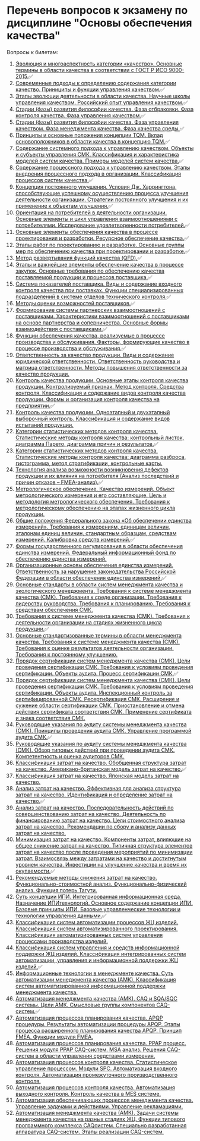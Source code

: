 # Перечень вопросов к экзамену по дисциплине "Основы обеспечения качества"
Вопросы к билетам:
<ol>
<li> <a href="./Ответы на вопросы/1/readme.md">Эволюция и многоаспектность категории «качество». Основные термины в области качества в соответствии с ГОСТ Р ИСО 9000-2015.</a>✅
<li>  <a href="./Ответы на вопросы/2/readme.md">Современные подходы к определению содержания категории качество. Приниципы и функции управления качеством.</a>✅
<li>  <a href="./Ответы на вопросы/3/readme.md">Этапы эволюции деятельности в области качества. Научные школы управления качеством. Российский опыт управления качеством.</a>✅
<li>  <a href="./Ответы на вопросы/4/readme.md">Стадии (фазы) развития философии качества. Фаза отбраковки. Фаза контроля качества. Фаза управления качеством.</a>✅
<li>  <a href="./Ответы на вопросы/5/readme.md">Стадии (фазы) развития философии качества. Фаза управления качеством. Фаза менеджмента качества. Фаза качества среды.</a>✅
<li>  <a href="./Ответы на вопросы/6/readme.md">Принципы и основные положения концепции TQM. Вклад основоположников в области качества в концепцию TQM.</a>✅
<li>  <a href="./Ответы на вопросы/7/readme.md">Содержание системного подхода к управлению качеством. Объекты и субъекты управления СМК. Классификация и характеристика моделей систем качества. Примеры моделей систем качества.</a>✅
<li>  <a href="./Ответы на вопросы/8/readme.md">Содержание процессного подхода к управлению качеством. Этапы внедрения процессного подхода в организации. Классификация процессов систем качества.</a>✅
<li>  <a href="./Ответы на вопросы/9/readme.md">Концепция постоянного улучшения. Условия Дж. Харрингтона, способствующие успешному осуществлению процесса улучшения деятельности организации. Стратегии постоянного улучшения и их применение к объектам улучшения.</a>✅
<li>  <a href="./Ответы на вопросы/10/readme.md">Ориентация на потребителей в деятельности организации. Основные элементы и цикл управления взаимоотношениями с потребителями. Исследование удовлетворенности потребителей.</a>✅
<li>  <a href="./Ответы на вопросы/11/readme.md">Основные элементы обеспечения качества в процессе проектирования и разработки. Ресурсное обеспечение качества.</a>✅
<li>  <a href="./Ответы на вопросы/12/readme.md">Этапы работ по проектированию и разработке. Основные группы мер по обеспечению качества при проектировании и разработке.<a/>✅
<li>  <a href="./Ответы на вопросы/13/readme.md">Метод развертывания функций качества (QFD).<a/>✅
<li>  <a href="./Ответы на вопросы/14/readme.md">Этапы и важнейшие элементы обеспечение качества в процессе закупок. Основные требования по обеспечению качества поставляемой продукции и процессов поставщика.<a/>✅
<li>  <a href="./Ответы на вопросы/15/readme.md">Система показателей поставщика. Виды и содержание входного контроля качества при поставках. Функции специализированных подразделений в системе отделов технического контроля.<a/>✅
<li>  <a href="./Ответы на вопросы/16/readme.md">Методы оценки возможностей поставщиков.<a/>✅
<li>  <a href="./Ответы на вопросы/17/readme.md">Формирование системы партнерских взаимоотношений с поставщиками. Характеристики взаимоотношений с поставщиками на основе партнерства и соперничества. Основные формы взаимодействия с поставщиками.<a/>✅
<li>  <a href="./Ответы на вопросы/18/readme.md">Функции обеспечения качества, реализуемые в процессе производства и обслуживания. Факторы, формирующие качество в процессе производства и обслуживания.<a/>✅
<li>  <a href="./Ответы на вопросы/19/readme.md">Ответственность за качество продукции. Виды и содержание юридической ответственности. Ответственность руководства и матрица ответственности. Методы повышения ответственности за качество продукции.<a/>
<li>  <a href="./Ответы на вопросы/20/readme.md">Контроль качества продукции. Основные этапы контроля качества продукции. Контролируемый признак. Метод контроля. Средства контроля. Классификация и содержание видов контроля качества продукции. Формы и организация контроля качества на предприятии.<a/>✅
<li>  <a href="./Ответы на вопросы/21/readme.md">Контроль качества продукции. Одноэтапный и двухэтапный выборочный контроль. Классификация и содержание видов испытаний продукции.<a/>
<li> <a href="./Ответы на вопросы/22/readme.md">Категории статистических методов контроля качества. Статистические методы контроля качества: контрольный листок, диаграмма Парето, диаграмма причин и результатов.<a/>✅
<li> <a href="./Ответы на вопросы/23/readme.md">Категории статистических методов контроля качества. Статистические методы контроля качества: диаграмма разброса, гистограмма, метод стратификации, контрольные карты.<a/>
<li> <a href="./Ответы на вопросы/24/readme.md">Технология анализа возможности возникновения дефектов продукции и их влияния на потребителя (Анализ последствий и причин отказов – FMEA-анализ).<a/>✅
<li> <a href="./Ответы на вопросы/25/readme.md">Метрологическое обеспечение. Качество измерений. Объект метрологического измерения и его составляющие. Цель и методология метрологического обеспечения. Требования к метрологическому обеспечению на этапах жизненного цикла продукции.<a/>
<li> <a href="./Ответы на вопросы/26/readme.md">Общие положения Федерального закона «Об обеспечении единства измерений». Требования к измерениям, единицам величин, эталонам единиц величин, стандартным образцам, средствам измерений. Калибровка средств измерений.<a/>✅
<li> <a href="./Ответы на вопросы/27/readme.md">Формы государственного регулирования в области обеспечения единства измерений. Федеральный информационный фонд по обеспечению единства измерений.<a/>
<li> <a href="./Ответы на вопросы/28/readme.md">Организационные основы обеспечения единства измерений. Ответственность за нарушение законодательства Российской Федерации в области обеспечения единства измерений.<a/>✅
<li> <a href="./Ответы на вопросы/29/readme.md">Основные стандарты в области систем менеджмента качества и экологического менеджмента. Требования к системе менеджмента качества (СМК). Требования к среде организации. Требования к лидерству руководства. Требования к планированию. Требования к средствам обеспечения СМК.<a/>
<li> <a href="./Ответы на вопросы/30/readme.md">Требования к системе менеджмента качества (СМК). Требования к деятельности организации на стадиях жизненного цикла продукции.<a/>✅
<li> <a href="./Ответы на вопросы/31/readme.md">Основные стандартизованные термины в области менеджмента качества. Требования к системе менеджмента качества (СМК). Требования к оценке результатов деятельности организации. Требования к постоянному улучшению.<a/>
<li> <a href="./Ответы на вопросы/32/readme.md">Порядок сертификации систем менеджмента качества (СМК). Цели проведения сертификации СМК. Требования к условиям проведения сертификации. Объекты аудита. Процесс сертификации СМК.<a/>✅
<li> <a href="./Ответы на вопросы/33/readme.md">Порядок сертификации систем менеджмента качества (СМК). Цели проведения сертификации СМК. Требования к условиям проведения сертификации. Объекты аудита. Инспекционный контроль за сертифицированной СМК. Ресертификация СМК. Расширение и сужение области сертификации СМК. Приостановление и отмена действия сертификата соответствия СМК. Применение сертификата и знака соответствия СМК.<a/>
<li> <a href="./Ответы на вопросы/34/readme.md">Руководящие указания по аудиту системы менеджмента качества (СМК). Принципы проведения аудита СМК. Управление программой аудита СМК.<a/>✅
<li> <a href="./Ответы на вопросы/35/readme.md">Руководящие указания по аудиту системы менеджмента качества (СМК). Обзор типовых действий при проведении аудита СМК. Компетентность и оценка аудиторов СМК.<a/>
<li> <a href="./Ответы на вопросы/36/readme.md">Классификация затрат на качество. Обобщенная структура затрат на качество. Американо-британская модель затрат на качество.<a/>✅
<li> <a href="./Ответы на вопросы/37/readme.md">Классификация затрат на качество. Японская модель затрат на качество.<a/>
<li> <a href="./Ответы на вопросы/38/readme.md">Анализ затрат на качество. Эффективная для анализа структура затрат на качество. Идентификация и определение затрат на качество.<a/>✅
<li> <a href="./Ответы на вопросы/39/readme.md">Анализ затрат на качество. Последовательность действий по совершенствованию затрат на качество. Деятельность по финансированию затрат на качество. Цели стоимостного анализа затрат на качество. Рекомендации по сбору и анализу данных затрат на качество.<a/>
<li> <a href="./Ответы на вопросы/40/readme.md">Минимизация затрат на качество. Компоненты затрат, влияющие на общее снижение затрат на качество. Типичная структура элементов затрат на качество после проведения мероприятий по минимизации затрат. Взаимосвязь между затратами на качество и достигнутым уровнем качества. Инвестиции на улучшение качества и время их окупаемости.<a/>✅
<li> <a href="./Ответы на вопросы/41/readme.md">Рекомендуемые методы снижения затрат на качество. Функционально-стоимостной анализ. Функционально-физический анализ. Функция потерь Тагути.<a/>
<li> <a href="./Ответы на вопросы/42/readme.md">Суть концепции ИПИ. Интегрированная информационная среда. Назначение ИПИтехнологий. Основное содержание концепции ИПИ. Базовые принципы ИПИ. Базовые управленческие технологии и технологии управления данными.<a/>✅
<li> <a href="./Ответы на вопросы/43/readme.md">Классификация систем автоматизации процессов ЖЦ изделий. Классификация систем автоматизированного проектирования. Классификация автоматизированных систем управления процессами производства изделий.<a/>
<li> <a href="./Ответы на вопросы/44/readme.md">Классификация систем управления и средств информационной поддержки ЖЦ изделий. Классификация интегрированных систем автоматизации, управления и информационной поддержки ЖЦ изделий.<a/>✅
<li> <a href="./Ответы на вопросы/45/readme.md">Информационные технологии в менеджменте качества. Суть автоматизации менеджмента качества (АМК). Классификация систем автоматизированной информационной поддержки менеджмента качества.<a/>
<li> <a href="./Ответы на вопросы/46/readme.md">Автоматизация менеджмента качества (АМК). CAQ и SQA/SQC системы. Цели АМК. Смысловые группы компонентов CAQ-систем.<a/>✅
<li> <a href="./Ответы на вопросы/47/readme.md">Автоматизация процессов планирования качества. APQP процедуры. Результаты автоматизации процедуры APQP. Этапы процесса расширенного планирования качества APQP. Принцип FMEA. Функции модуля FMEA.<a/>
<li> <a href="./Ответы на вопросы/48/readme.md">Автоматизация процессов планирования качества. PPAP процесс. Решения модуля PPAP CAQ-систем. MSA анализ. Решения CAQ-систем в области управления средствами измерения.<a/>
<li> <a href="./Ответы на вопросы/49/readme.md">Автоматизация процессов контроля качества. Статистическое управление процессом. Модули SPC. Автоматизация входного контроля. Автоматизация промежуточного производственного контроля.<a/>
<li> <a href="./Ответы на вопросы/50/readme.md">Автоматизация процессов контроля качества. Автоматизация выходного контроля. Контроль качества в MES системе.<a/>
<li> <a href="./Ответы на вопросы/51/readme.md">Автоматизация обеспечивающих процессов менеджмента качества. Управление задачами и действиями. Управление рекламациями.<a/>
<li> <a href="./Ответы на вопросы/52/readme.md">Автоматизация менеджмента качества (АМК). Задачи системы менеджмента качества на разных стадиях ЖЦ. Функции типового программного комплекса CAQсистем. Специально разработанная аппаратура CAQ-систем. Этапы реализации CAQ-систем.<a/>
</ol>
